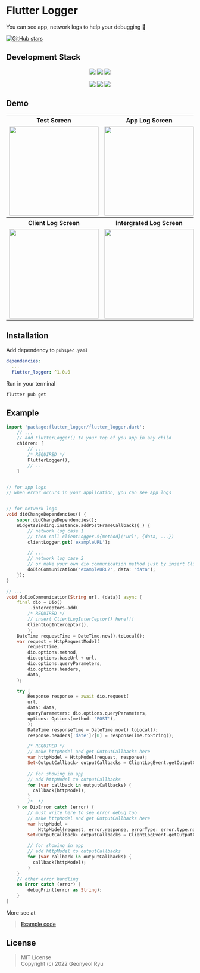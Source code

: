 # Flutter Logger

You can see app, network logs to help your debugging 🐞

[![GitHub stars](https://img.shields.io/github/stars/rjsduf0503/flutter_logger.svg?style=social)](https://github.com/rjsduf0503/flutter_logger)

## Development Stack
<p align="center">
  <img src="https://img.shields.io/badge/Flutter->=1.17.0-blue" />
  <img src="https://img.shields.io/badge/provider-v6.0.3-blue" />
  <img src="https://img.shields.io/badge/VSCode-blue" />
</p>
<p align="center" text-align="center" width="100%">
  <img src="https://img.shields.io/github/contributors/rjsduf0503/flutter_logger?color=brightgreen" />
  <img src="https://img.shields.io/github/last-commit/rjsduf0503/flutter_logger?color=red" />
  <img src="https://img.shields.io/github/commit-activity/w/rjsduf0503/flutter_logger?color=red" />
</p>

## Demo
<table style="margin:auto;">
    <tr>
        <th>Test Screen</th>
        <th>App Log Screen</th>
    </tr>
    <tr>
        <td style="text-align:center;"><image src="https://user-images.githubusercontent.com/34560965/180914427-1c7e36d7-b328-45c3-8edc-cc2fe4ce0c3b.gif" width=240px/></td>
        <td style="text-align:center;"><image src="https://user-images.githubusercontent.com/34560965/180914425-1f43885a-f838-42bd-b509-a814bb1df4ff.gif" width=240px/></td>
    </tr>
    <tr>
        <th>Client Log Screen</th>
        <th>Intergrated Log Screen</th>
    </tr>
    <tr>
        <td style="text-align:center;"><image src="https://user-images.githubusercontent.com/34560965/180914421-542f8a2b-5682-4824-9c70-9a34d681a6c4.gif" width=240px/></td>
        <td style="text-align:center;"><image src="https://user-images.githubusercontent.com/34560965/180914403-d3342cfe-d49e-4785-942f-b09877bee3ac.gif" width=240px/></td>
    </tr>
</table>

## Installation

Add dependency to `pubspec.yaml`

```yaml
dependencies:
  ...
  flutter_logger: ^1.0.0
```

Run in your terminal

```sh
flutter pub get
```

## Example

```dart
import 'package:flutter_logger/flutter_logger.dart';
    // ...
    // add FlutterLogger() to your top of you app in any child
    chidren: [
        // ...
        /* REQUIRED */
        FlutterLogger(),
        // ...
    ]


// for app logs
// when error occurs in your application, you can see app logs


// for network logs
void didChangeDependencies() {
    super.didChangeDependencies();
    WidgetsBinding.instance.addPostFrameCallback((_) {
        // network log case 1
        // then call clientLogger.${method}('url', {data, ...})
        clientLogger.get('exampleURL');

        // ...
        // network log case 2
        // or make your own dio communication method just by insert ClientLogIntercepter()
        doDioCommunication('exampleURL2', data: "data");
    });
}

// ...
void doDioCommunication(String url, {data}) async {
    final dio = Dio()
        ..interceptors.add(
        /* REQUIRED */
        // insert ClientLogInterCeptor() here!!! 
        ClientLogInterceptor(),
        );
    DateTime requestTime = DateTime.now().toLocal();
    var request = HttpRequestModel(
        requestTime,
        dio.options.method,
        dio.options.baseUrl + url,
        dio.options.queryParameters,
        dio.options.headers,
        data,
    );

    try {
        Response response = await dio.request(
        url,
        data: data,
        queryParameters: dio.options.queryParameters,
        options: Options(method: 'POST'),
        );
        DateTime responseTime = DateTime.now().toLocal();
        response.headers['date']?[0] = responseTime.toString();

        /* REQUIRED */
        // make httpModel and get OutputCallbacks here
        var httpModel = HttpModel(request, response);
        Set<OutputCallback> outputCallbacks = ClientLogEvent.getOutputCallbacks;
        
        // for showing in app
        // add httpModel to outputCallbacks 
        for (var callback in outputCallbacks) {
          callback(httpModel);
        }
        /*  */
    } on DioError catch (error) {
        // must write here to see error debug too
        // make httpModel and get OutputCallbacks here
        var httpModel =
            HttpModel(request, error.response, errorType: error.type.name);
        Set<OutputCallback> outputCallbacks = ClientLogEvent.getOutputCallbacks;

        // for showing in app
        // add httpModel to outputCallbacks 
        for (var callback in outputCallbacks) {
          callback(httpModel);
        }
    }
    // other error handling
    on Error catch (error) {
        debugPrint(error as String);
    }
}
```

More see at 
  > [Example code](./example/lib) <br/>


## License

> MIT License </br>
> Copyright (c) 2022 Geonyeol Ryu

